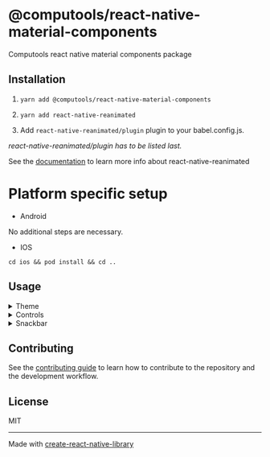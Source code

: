 # @computools/react-native-material-components

Computools react native material components package

## Installation

1. ```yarn add @computools/react-native-material-components```

2. ```yarn add react-native-reanimated```

3. Add ```react-native-reanimated/plugin``` plugin to your babel.config.js.

_react-native-reanimated/plugin has to be listed last._

See the [documentation](https://docs.swmansion.com/react-native-reanimated/) to learn more info about react-native-reanimated

# Platform specific setup

- Android

No additional steps are necessary.

- IOS

```cd ios && pod install && cd ..```

## Usage
<details><summary>Theme</summary>
<br />

## Basic usage

You don't need extra steps to use the default theme via whole app. The default theme is ***light***.


## Custom theme

**You need to wrap whole app in ```ThemeContainer```**

This library provides an opportunity to automatically create themes from target colors. ```buildThemesFromColors``` function takes theme colors and returns light and dark themes.
Each theme color must be one of the next color formats: hex, rgb or rgba.

_See the example:_
```
import {buildThemesFromColors, type ThemeColors} from '@computools/react-native-material-components';

export const themeColors: ThemeColors = {
  primary: '#2e5242',
  secondary: '#e28f00',
  tertiary: '#cb7375',
  error: '#E4122B',
  neutral: '#d7a0a6',
  neutralVariant: '#ecece8',
};

const themes = buildThemesFromColors(themeColors);

export default function App() {
  return (
    <ThemeContainer theme={themes.lightTheme}>
     {/* Rest of your app code */}
    </ThemeContainer>
  );
}
```

Also, you can create a custom theme manually and pass it as a property to the ThemeContainer component. (hint: Check Theme interface provided by the library)

## Themes provided via the library

This library provides _dark_ and _light_ themes e.g. on iOS 13+ and Android 10+, you can get user's preferred color scheme ('dark' or 'light') with the ([Appearance API](https://reactnative.dev/docs/appearance)).

**You need to wrap whole app in ```ThemeContainer```**

```
import {useColorScheme} from 'react-native';
import {ThemeContainer, DarkTheme, LightTheme} from '@computools/react-native-material-components';

export default function App() {
  const scheme = useColorScheme();

  return (
    <ThemeContainer theme={scheme === 'dark' ? DarkTheme : LightTheme}>
      {/* Rest of your app code */}
    </ThemeContainer>
  );
};
```

## Using the current theme in your own components

To gain access to the theme in any component you can use the useTheme hook. It returns the theme object:

```
import React from 'react';
import {TouchableOpacity, Text} from 'react-native';
import {useTheme} from '@computools/react-native-material-components';

export const MySubmitButton() => {
  const {primary} = useTheme();

  return (
    <TouchableOpacity style={{backgroundColor: primary.container}}>
      <Text>Submit</Text>
    </TouchableOpacity>
  );
}
```
</details>
<details><summary>Controls</summary>
<br />

<details><summary>Checkbox</summary>
<br />

**Properties**

| name | description | type | default |
| ------ | ------ | ------ | ---- |
| value | required | T | - |
| checked | required | boolean | - |
| onCheck | required | (value: T) => void | - |
| labelEnd | - | ReactNode | - |
| labelStart | - | ReactNode | - |
| checkedIcon | - | ReactNode | - |
| size | - | number | 28 |
| checkboxStyle | - | ViewStyle | - |
| errorColor | - | ColorValue | - |
| borderColor | - | ColorValue | - |
| checkedBorderColor | - | ColorValue | - |
| checkedBackgroundColor | - | ColorValue | - |
| errorAnimationDuration | - | number | 300 |

![checkbox gif](https://ik.imagekit.io/Computools/rn-material-components/checkbox.gif?updatedAt=1705332263293)
</details>
<details><summary>Radio Button</summary>
<br />

**Properties**

| name | description | type | default |
| ------ | ------ | ------ | ----|
| value | required | T | - |
| checked | required | boolean | - |
| onCheck | required | (value: T) => void | - |
| size | - | number | 24 |
| labelEnd | - | ReactNode | - |
| labelStart | - | ReactNode | - |
| animationDuration | - | number | 150 |
| indicatorStyle | - | ViewStyle | - |
| radioButtonStyle | - | ViewStyle | - |
| radioButtonColor | - | ColorValue | - |
| checkedRadioButtonColor | - | ColorValue | - |

![radio button gif](https://ik.imagekit.io/Computools/rn-material-components/radio-button.gif?updatedAt=1705324901706)
</details>

<details><summary>Switch</summary>
<br />

**Properties**

| name | description | type | default |
| ------ | ------ | ------ | ---- |
| value | required | boolean | - |
| onSwitch | required | (value: boolean) => void | - |
| labelEnd | - | ReactNode | - |
| labelStart | - | ReactNode | - |
| handleIcon | - | ReactNode | - |
| hideIconOnSwitchOff | - | boolean | true |
| handleActiveBorderColor | - | ColorValue | - |
| handleInactiveBorderColor | - | ColorValue | - |
| handleActiveBackgroundColor | - | ColorValue | - |
| handleInactiveBackgroundColor | - | ColorValue | - |
| trackActiveBorderColor | - | ColorValue | - |
| trackInactiveBorderColor | - | ColorValue | - |
| trackActiveBackgroundColor | - | ColorValue | - |
| trackInactiveBackgroundColor | - | ColorValue | - |
| style | - | ViewStyle | - |
| hanldeStyle | - | ViewStyle | - |
| trackStyle | - | ViewStyle | - |
| animationDuration | - | number | 220 |

![switch gif](https://ik.imagekit.io/Computools/rn-material-components/switch.gif?updatedAt=1705397969649)
</details>
</details>
<details><summary>Snackbar</summary>
<br />

**Properties**

| name | description | type | default |
| ------ | ------ | ------ | ---- |
| content | Required. Snackbar supporting text | string | - |
| action | Title for action button | string | - |
| offset | Distance to the bottom | number | 64 |
| duration | - | number | 2000 |
| showCloseIcon | - | boolean | false |
| closeIconSize | - | number | 20 |
| closeIconColor | - | ColorValue | - |
| animationDuration | - | number | 500 |
| actionStyle | - | TextStyle | - |
| contentStyle | - | TextStyle | - |
| onActionPress | - | () => void | - |

![snackbar](https://ik.imagekit.io/Computools/rn-material-components/snackbar.png?updatedAt=1704887400534)
![snackbar with icon](https://ik.imagekit.io/Computools/rn-material-components/snackbar-with-icon.png?updatedAt=1704887400512)
![snackbar gif](https://ik.imagekit.io/Computools/rn-material-components/snackbar-gif.gif?updatedAt=1704887530020)
</details>

## Contributing

See the [contributing guide](CONTRIBUTING.md) to learn how to contribute to the repository and the development workflow.

## License

MIT

---

Made with [create-react-native-library](https://github.com/callstack/react-native-builder-bob)
